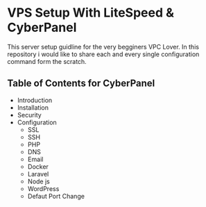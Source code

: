 # VPS Setup With LiteSpeed & CyberPanel

This server setup guidline for the very begginers VPC Lover. In this repository i would like to share each and every single configuration command form the scratch.

## Table of Contents for CyberPanel

- Introduction
- Installation
- Security 
- Configuration
  - SSL
  - SSH
  - PHP
  - DNS
  - Email
  - Docker
  - Laravel
  - Node js
  - WordPress
  - Defaut Port Change
  
  
